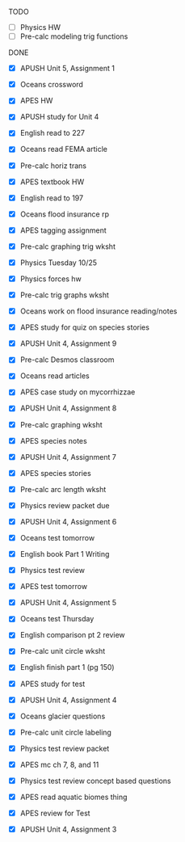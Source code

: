TODO
- [ ] Physics HW
- [ ] Pre-calc modeling trig functions

DONE
- [X] APUSH Unit 5, Assignment 1
- [X] Oceans crossword
- [X] APES HW
- [X] APUSH study for Unit 4
- [X] English read to 227
- [X] Oceans read FEMA article
- [X] Pre-calc horiz trans
- [X] APES textbook HW
- [X] English read to 197
- [X] Oceans flood insurance rp
- [X] APES tagging assignment
- [X] Pre-calc graphing trig wksht
- [X] Physics Tuesday 10/25
- [X] Physics forces hw
- [X] Pre-calc trig graphs wksht
- [X] Oceans work on flood insurance reading/notes
- [X] APES study for quiz on species stories
- [X] APUSH Unit 4, Assignment 9
- [X] Pre-calc Desmos classroom
- [X] Oceans read articles
- [X] APES case study on mycorrhizzae
- [X] APUSH Unit 4, Assignment 8
- [X] Pre-calc graphing wksht
- [X] APES species notes
- [X] APUSH Unit 4, Assignment 7
- [X] APES species stories
- [X] Pre-calc arc length wksht
- [X] Physics review packet due
- [X] APUSH Unit 4, Assignment 6
- [X] Oceans test tomorrow
- [X] English book Part 1 Writing
- [X] Physics test review
- [X] APES test tomorrow
- [X] APUSH Unit 4, Assignment 5
- [X] Oceans test Thursday
- [X] English comparison pt 2 review
- [X] Pre-calc unit circle wksht
- [X] English finish part 1 (pg 150)
- [X] APES study for test
- [X] APUSH Unit 4, Assignment 4
- [X] Oceans glacier questions
- [X] Pre-calc unit circle labeling
- [X] Physics test review packet
- [X] APES mc ch 7, 8, and 11
- [X] Physics test review concept based questions
- [X] APES read aquatic biomes thing
- [X] APES review for Test
- [X] APUSH Unit 4, Assignment 3


